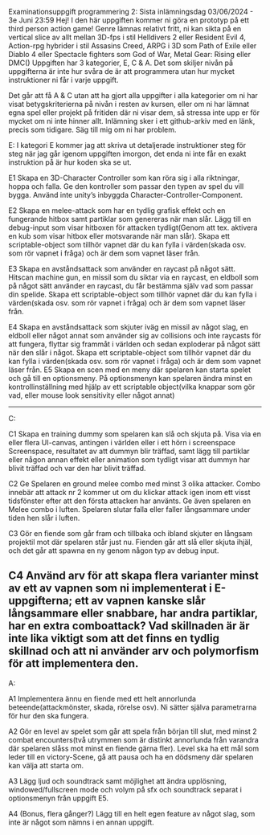 Examinationsuppgift programmering 2:
Sista inlämningsdag 03/06/2024 - 3e Juni 23:59 
Hej! I den här uppgiften kommer ni göra en prototyp på ett third person action game! Genre lämnas relativt fritt, ni kan sikta på en vertical slice av allt mellan 3D-fps i stil Helldivers 2 eller Resident Evil 4, Action-rpg hybrider i stil Assasins Creed, ARPG i 3D som Path of Exile eller Diablo 4 eller Spectacle fighters som God of War, Metal Gear: Rising eller DMC()
Uppgiften har 3 kategorier, E, C & A. Det som skiljer nivån på uppgifterna är inte hur svåra de är att programmera utan hur mycket instruktioner ni får i varje uppgift. 

Det går att få A & C utan att ha gjort alla uppgifter i alla kategorier om ni har visat betygskriterierna på nivån i resten av kursen, eller om ni har lämnat egna spel eller projekt på fritiden där ni visar dem, så stressa inte upp er för mycket om ni inte hinner allt. 
Inlämning sker i ett github-arkiv med en länk, precis som tidigare. Säg till mig om ni har problem. 


E:
I kategori E kommer jag att skriva ut detaljerade instruktioner steg för steg när jag går igenom uppgiften imorgon, det enda ni inte får en exakt instruktion på är hur koden ska se ut. 

E1 
Skapa en 3D-Character Controller som kan röra sig i alla riktningar, hoppa och falla. Ge den kontroller som passar den typen av spel du vill bygga. 
Använd inte unity’s inbyggda Character-Controller-Component.  

E2
Skapa en melee-attack som har en tydlig grafisk effekt och en fungerande hitbox samt partiklar som genereras när man slår. Lägg till en debug-input som visar hitboxen för attacken tydligt(Genom att tex. aktivera en kub som visar hitbox eller motsvarande när man slår). Skapa ett scriptable-object som tillhör vapnet där du kan fylla i värden(skada osv. som rör vapnet i fråga) och är dem som vapnet läser från. 

E3
Skapa en avståndsattack som använder en raycast på något sätt. Hitscan machine gun, en missil som du siktar via en raycast, en eldboll som på något sätt använder en raycast, du får bestämma själv vad som passar din spelide. Skapa ett scriptable-object som tillhör vapnet där du kan fylla i värden(skada osv. som rör vapnet i fråga) och är dem som vapnet läser från. 

E4
Skapa en avståndsattack som skjuter iväg en missil av något slag, en eldboll eller något annat som använder sig av collisions och inte raycasts för att fungera, flyttar sig frammåt i världen och sedan exploderar på något sätt när den slår i något. Skapa ett scriptable-object som tillhör vapnet där du kan fylla i värden(skada osv. som rör vapnet i fråga) och är dem som vapnet läser från.
E5
Skapa en scen med en meny där spelaren kan starta spelet och gå till en optionsmeny. På optionsmenyn kan spelaren ändra minst en kontrollinställning med hjälp av ett scriptable object(vilka knappar som gör vad, eller mouse look sensitivity eller något annat)


--------------------------------
C:

C1
Skapa en training dummy som spelaren kan slå och skjuta på. Visa via en eller flera UI-canvas, antingen i världen eller i ett hörn i screenspace Screenspace, resultatet av att dummyn blir träffad, samt lägg till partiklar eller någon annan effekt eller animation som tydligt visar att dummyn har blivit träffad och var den har blivit träffad. 

C2
Ge Spelaren en ground melee combo med minst 3 olika attacker. Combo innebär att attack nr 2 kommer ut om du klickar attack igen inom ett visst tidsfönster efter att den första attacken har använts. 
Ge även spelaren en Melee combo i luften. Spelaren slutar falla eller faller långsammare under tiden hen slår i luften.

C3 
Gör en fiende som går fram och tillbaka och ibland skjuter en långsam projektil mot där spelaren står just nu. Fienden går att slå eller skjuta ihjäl, och det går att spawna en ny genom någon typ av debug input. 

C4
Använd arv för att skapa flera varianter minst av ett av vapnen som ni implementerat i E-uppgifterna; ett av vapnen kanske slår långsammare eller snabbare, har andra partiklar, har en extra comboattack? 
Vad skillnaden är är inte lika viktigt som att det finns en tydlig skillnad och att ni använder arv och polymorfism för att implementera den.
--------------------------------
A:

A1
Implementera ännu en fiende med ett helt annorlunda beteende(attackmönster, skada, rörelse osv). Ni sätter själva parametrarna för hur den ska fungera. 

A2 
Gör en level av spelet som går att spela från början till slut, med minst 2 combat encounters(två utrymmen som är distinkt annorlunda från varandra där spelaren slåss mot minst en fiende gärna fler). Level ska ha ett mål som leder till en victory-Scene, gå att pausa och ha en dödsmeny där spelaren kan välja att starta om. 

A3 
Lägg ljud och soundtrack samt möjlighet att ändra upplösning, windowed/fullscreen mode och volym på sfx och soundtrack separat i optionsmenyn från uppgift E5. 

A4 (Bonus, flera gånger?)
Lägg till en helt egen feature av något slag, som inte är något som nämns i en annan uppgift.  
